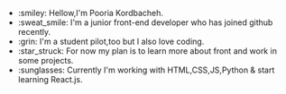 <ul>
  <li>:smiley:  Hellow,I'm Pooria Kordbacheh.</li>
  <li>:sweat_smile:  I'm a junior front-end developer who has joined github recently.</li>
  <li>:grin: I'm a student pilot,too but I also love coding.</li>
  <li>:star_struck:  For now my plan is to learn more about front and work in some projects.</li>
  <li>:sunglasses: Currently I'm working with HTML,CSS,JS,Python & start learning React.js.</li>
</ul>
